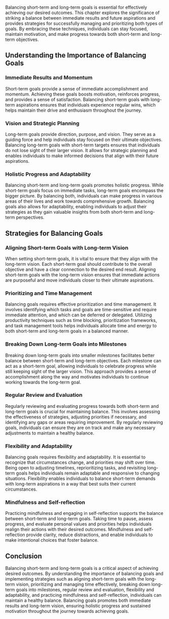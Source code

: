 
Balancing short-term and long-term goals is essential for effectively achieving our desired outcomes. This chapter explores the significance of striking a balance between immediate results and future aspirations and provides strategies for successfully managing and prioritizing both types of goals. By embracing these techniques, individuals can stay focused, maintain motivation, and make progress towards both short-term and long-term objectives.

Understanding the Importance of Balancing Goals
-----------------------------------------------

### Immediate Results and Momentum

Short-term goals provide a sense of immediate accomplishment and momentum. Achieving these goals boosts motivation, reinforces progress, and provides a sense of satisfaction. Balancing short-term goals with long-term aspirations ensures that individuals experience regular wins, which helps maintain their drive and enthusiasm throughout the journey.

### Vision and Strategic Planning

Long-term goals provide direction, purpose, and vision. They serve as a guiding force and help individuals stay focused on their ultimate objectives. Balancing long-term goals with short-term targets ensures that individuals do not lose sight of their larger vision. It allows for strategic planning and enables individuals to make informed decisions that align with their future aspirations.

### Holistic Progress and Adaptability

Balancing short-term and long-term goals promotes holistic progress. While short-term goals focus on immediate tasks, long-term goals encompass the bigger picture. By balancing both, individuals can make progress in various areas of their lives and work towards comprehensive growth. Balancing goals also allows for adaptability, enabling individuals to adjust their strategies as they gain valuable insights from both short-term and long-term perspectives.

Strategies for Balancing Goals
------------------------------

### Aligning Short-term Goals with Long-term Vision

When setting short-term goals, it is vital to ensure that they align with the long-term vision. Each short-term goal should contribute to the overall objective and have a clear connection to the desired end result. Aligning short-term goals with the long-term vision ensures that immediate actions are purposeful and move individuals closer to their ultimate aspirations.

### Prioritizing and Time Management

Balancing goals requires effective prioritization and time management. It involves identifying which tasks and goals are time-sensitive and require immediate attention, and which can be deferred or delegated. Utilizing productivity techniques such as time blocking, prioritization frameworks, and task management tools helps individuals allocate time and energy to both short-term and long-term goals in a balanced manner.

### Breaking Down Long-term Goals into Milestones

Breaking down long-term goals into smaller milestones facilitates better balance between short-term and long-term objectives. Each milestone can act as a short-term goal, allowing individuals to celebrate progress while still keeping sight of the larger vision. This approach provides a sense of accomplishment along the way and motivates individuals to continue working towards the long-term goal.

### Regular Review and Evaluation

Regularly reviewing and evaluating progress towards both short-term and long-term goals is crucial for maintaining balance. This involves assessing the effectiveness of strategies, adjusting priorities if necessary, and identifying any gaps or areas requiring improvement. By regularly reviewing goals, individuals can ensure they are on track and make any necessary adjustments to maintain a healthy balance.

### Flexibility and Adaptability

Balancing goals requires flexibility and adaptability. It is essential to recognize that circumstances change, and priorities may shift over time. Being open to adjusting timelines, reprioritizing tasks, and revisiting long-term goals helps individuals remain adaptable and responsive to changing situations. Flexibility enables individuals to balance short-term demands with long-term aspirations in a way that best suits their current circumstances.

### Mindfulness and Self-reflection

Practicing mindfulness and engaging in self-reflection supports the balance between short-term and long-term goals. Taking time to pause, assess progress, and evaluate personal values and priorities helps individuals realign their actions with their desired outcomes. Mindfulness and self-reflection provide clarity, reduce distractions, and enable individuals to make intentional choices that foster balance.

Conclusion
----------

Balancing short-term and long-term goals is a critical aspect of achieving desired outcomes. By understanding the importance of balancing goals and implementing strategies such as aligning short-term goals with the long-term vision, prioritizing and managing time effectively, breaking down long-term goals into milestones, regular review and evaluation, flexibility and adaptability, and practicing mindfulness and self-reflection, individuals can maintain a healthy balance. Balancing goals promotes both immediate results and long-term vision, ensuring holistic progress and sustained motivation throughout the journey towards achieving goals.
